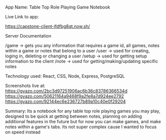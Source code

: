App Name:
Table Top Role Playing Game Notebook

Live Link to app:

https://capstone-client-jfdfbg8qt.now.sh/

Server Documentation

/game -> gets you any information that requires a game id, all games, notes within a game or notes that belong to a user
/user -> used for creating, loging in, deleting or changing a user
/setup -> used for getting setup information to the client
/note -> used for getting/making/updating specific notes 

Technology used:
React, CSS, Node, Express, PostgreSQL

Screenshots live at: 
https://gyazo.com/2bc3d97251906ac6b36c83786366534d
https://gyazo.com/50621164a9468f9a2fe8a7d924ee2792
https://gyazo.com/92144ec6e236727b89a10c40e0f29204

Summary:
Its a notebook for any table top role playing games you may play, designed to be quick at getting between notes, planning on adding additional features in the future but for now you can make games, and make notes within a game's tabs. Its not super complex cause I wanted to focus on speed instead 

